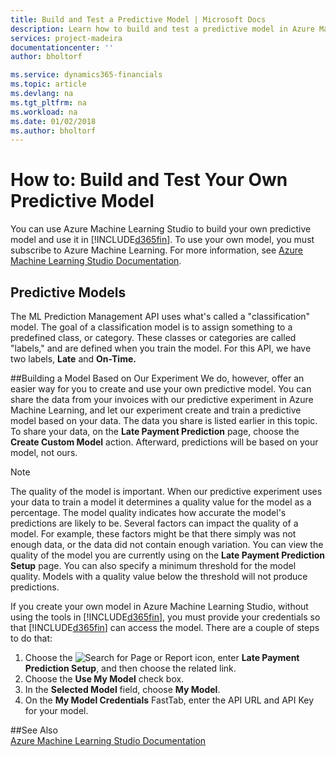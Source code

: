 ```yaml
---
title: Build and Test a Predictive Model | Microsoft Docs
description: Learn how to build and test a predictive model in Azure Machine Learning Studio.
services: project-madeira
documentationcenter: ''
author: bholtorf

ms.service: dynamics365-financials
ms.topic: article
ms.devlang: na
ms.tgt_pltfrm: na
ms.workload: na
ms.date: 01/02/2018
ms.author: bholtorf
---
```

# How to: Build and Test Your Own Predictive Model
You can use Azure Machine Learning Studio to build your own predictive model and use it in [!INCLUDE[d365fin](../includes/d365fin_md.md)]. To use your own model, you must subscribe to Azure Machine Learning. <!--Can we recommend a particular subscription?--> For more information, see [Azure Machine Learning Studio Documentation](https://go.microsoft.com/fwlink/?linkid=861765).  

## Predictive Models
The ML Prediction Management API uses what's called a "classification" model. The goal of a classification model is to assign something to a predefined class, or category. These classes or categories are called "labels," and are defined when you train the model. For this API, we have two labels, **Late** and **On-Time.**
  
##Building a Model Based on Our Experiment
We do, however, offer an easier way for you to create and use your own predictive model. You can share the data from your invoices with our predictive experiment in Azure Machine Learning, and let our experiment create and train a predictive model based on your data. The data you share is listed earlier in this topic. To share your data, on the **Late Payment Prediction** page, choose the **Create Custom Model** action. Afterward, predictions will be based on your model, not ours.  
  
> [!Note]
> The quality of the model is important. When our predictive experiment uses your data to train a model it determines a quality value for the model as a percentage. The model quality indicates how accurate the model's predictions are likely to be. Several factors can impact the quality of a model. For example, these factors might be that there simply was not enough data, or the data did not contain enough variation. You can view the quality of the model you are currently using on the **Late Payment Prediction Setup** page. You can also specify a minimum threshold for the model quality. Models with a quality value below the threshold will not produce predictions.  
  
If you create your own model in Azure Machine Learning Studio, without using the tools in [!INCLUDE[d365fin](../includes/d365fin_md.md)], you must provide your credentials so that [!INCLUDE[d365fin](../includes/d365fin_md.md)] can access the model. There are a couple of steps to do that:

1. Choose the ![Search for Page or Report](../media/ui-search/search_small.png "Search for Page or Report icon") icon, enter **Late Payment Prediction Setup**, and then choose the related link.  
2. Choose the **Use My Model** check box.  
3. In the **Selected Model** field, choose **My Model**.  
4. On the **My Model Credentials** FastTab, enter the API URL and API Key for your model.  

##See Also  
[Azure Machine Learning Studio Documentation](https://docs.microsoft.com/en-us/azure/machine-learning/studio/)  
